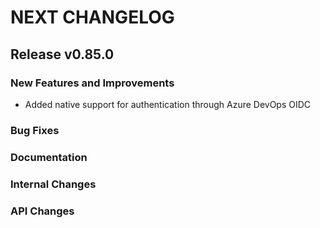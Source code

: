 # NEXT CHANGELOG

## Release v0.85.0

### New Features and Improvements

* Added native support for authentication through Azure DevOps OIDC

### Bug Fixes

### Documentation

### Internal Changes

### API Changes
